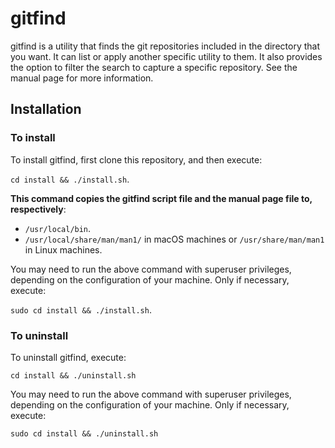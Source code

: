 # gitfind

gitfind is a utility that finds the git repositories included in the directory that you want. It can list or apply another specific utility to them. It also provides the option to filter the search to capture a specific repository. See the manual page for more information.


## Installation

### To install

To install gitfind, first clone this repository, and then execute:

`cd install && ./install.sh`.

**This command copies the gitfind script file and the manual page file to, respectively**:

- `/usr/local/bin`.
- `/usr/local/share/man/man1/` in macOS machines or `/usr/share/man/man1` in Linux machines.

You may need to run the above command with superuser privileges, depending on the configuration of your machine. Only if necessary, execute:

`sudo cd install && ./install.sh`.


### To uninstall

To uninstall gitfind, execute:

`cd install && ./uninstall.sh`

You may need to run the above command with superuser privileges, depending on the configuration of your machine. Only if necessary, execute:

`sudo cd install && ./uninstall.sh` 

